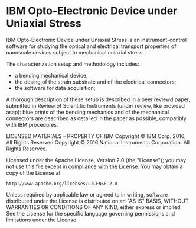 # IBM  Opto-Electronic Device under Uniaxial Stress

IBM  Opto-Electronic Device under Uniaxial Stress is an instrument-control software for studying the optical and electrical transport properties of nanoscale devices subject to mechanical uniaxial stress.

The characterization setup and methodology includes:
- a bending mechanical device;
- the desing of the strain substrate and of the electrical connectors;
- the software for data acquisition;

A thorough description of these setup is described in a peer reviewd paper, submitted in Review of Scientific Instruments (under review, like provided asap): blue prints of the bending mechanics and of the mechanical connectors are described as detailed in the paper as possible, compatibly with IBM procedures.



LICENSED MATERIALS – PROPERTY OF IBM
Copyright © IBM Corp. 2016, All Rights Reserved
Copyright © 2016 National Instruments Corporation. All Rights Reserved.

Licensed under the Apache License, Version 2.0 (the "License");
you may not use this file except in compliance with the License.
You may obtain a copy of the License at

    http://www.apache.org/licenses/LICENSE-2.0

Unless required by applicable law or agreed to in writing, software
distributed under the License is distributed on an "AS IS" BASIS,
WITHOUT WARRANTIES OR CONDITIONS OF ANY KIND, either express or implied.
See the License for the specific language governing permissions and
limitations under the License.